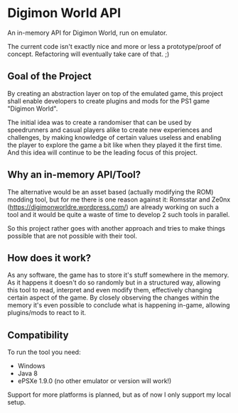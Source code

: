 # Digimon World API

An in-memory API for Digimon World, run on emulator.

The current code isn't exactly nice and more or less a prototype/proof of concept. Refactoring will eventually take care of that. ;)

## Goal of the Project
By creating an abstraction layer on top of the emulated game, this project shall enable developers to create plugins and mods for the PS1 game "Digimon World".

The initial idea was to create a randomiser that can be used by speedrunners and casual players alike to create new experiences and challenges, 
by making knowledge of certain values useless and enabling the player to explore the game a bit like when they played it the first time.
And this idea will continue to be the leading focus of this project.

## Why an in-memory API/Tool?
The alternative would be an asset based (actually modifying the ROM) modding tool, but for me there is one reason against it:
Romsstar and Ze0nx (https://digimonworldre.wordpress.com/) are already working on such a tool and it would be quite a waste of time to develop 2 such tools in parallel.

So this project rather goes with another approach and tries to make things possible that are not possible with their tool.

## How does it work?
As any software, the game has to store it's stuff somewhere in the memory. As it happens it doesn't do so randomly but in a structured way,
allowing this tool to read, interpret and even modify them, effectively changing certain aspect of the game.
By closely observing the changes within the memory it's even possible to conclude what is happening in-game, allowing plugins/mods to react to it.


## Compatibility
To run the tool you need: 
* Windows
* Java 8
* ePSXe 1.9.0 (no other emulator or version will work!)

Support for more platforms is planned, but as of now I only support my local setup.
